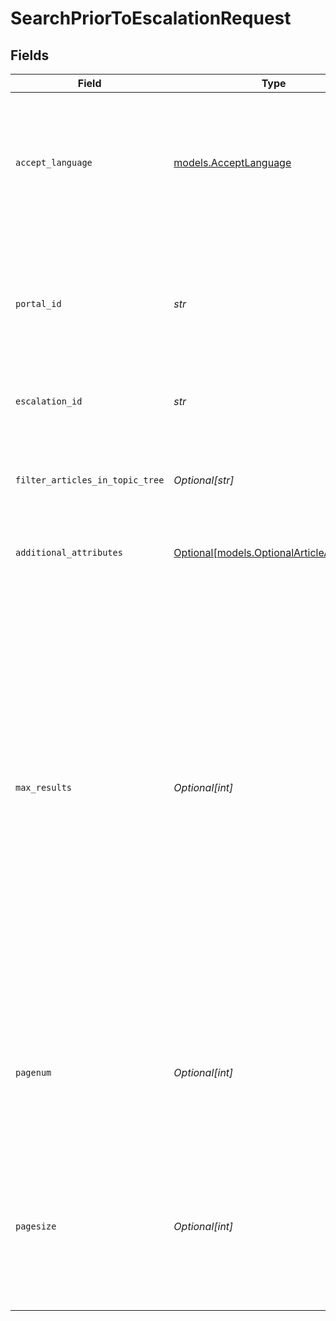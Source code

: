 # SearchPriorToEscalationRequest


## Fields

| Field                                                                                                                                                                                                                                                                                                                                                                                                    | Type                                                                                                                                                                                                                                                                                                                                                                                                     | Required                                                                                                                                                                                                                                                                                                                                                                                                 | Description                                                                                                                                                                                                                                                                                                                                                                                              | Example                                                                                                                                                                                                                                                                                                                                                                                                  |
| -------------------------------------------------------------------------------------------------------------------------------------------------------------------------------------------------------------------------------------------------------------------------------------------------------------------------------------------------------------------------------------------------------- | -------------------------------------------------------------------------------------------------------------------------------------------------------------------------------------------------------------------------------------------------------------------------------------------------------------------------------------------------------------------------------------------------------- | -------------------------------------------------------------------------------------------------------------------------------------------------------------------------------------------------------------------------------------------------------------------------------------------------------------------------------------------------------------------------------------------------------- | -------------------------------------------------------------------------------------------------------------------------------------------------------------------------------------------------------------------------------------------------------------------------------------------------------------------------------------------------------------------------------------------------------- | -------------------------------------------------------------------------------------------------------------------------------------------------------------------------------------------------------------------------------------------------------------------------------------------------------------------------------------------------------------------------------------------------------- |
| `accept_language`                                                                                                                                                                                                                                                                                                                                                                                        | [models.AcceptLanguage](../models/acceptlanguage.md)                                                                                                                                                                                                                                                                                                                                                     | :heavy_check_mark:                                                                                                                                                                                                                                                                                                                                                                                       | The Language locale accepted by the client (used for locale specific fields in resource representation and in error responses).                                                                                                                                                                                                                                                                          | en-US                                                                                                                                                                                                                                                                                                                                                                                                    |
| `portal_id`                                                                                                                                                                                                                                                                                                                                                                                              | *str*                                                                                                                                                                                                                                                                                                                                                                                                    | :heavy_check_mark:                                                                                                                                                                                                                                                                                                                                                                                       | The ID of the portal being accessed.<br><br>A portal ID is composed of a 2-4 letter prefix, followed by a dash and 4-15 digits.                                                                                                                                                                                                                                                                          | PROD-1002                                                                                                                                                                                                                                                                                                                                                                                                |
| `escalation_id`                                                                                                                                                                                                                                                                                                                                                                                          | *str*                                                                                                                                                                                                                                                                                                                                                                                                    | :heavy_check_mark:                                                                                                                                                                                                                                                                                                                                                                                       | The ID (uuid) of the customer escalation.<br/>                                                                                                                                                                                                                                                                                                                                                           |                                                                                                                                                                                                                                                                                                                                                                                                          |
| `filter_articles_in_topic_tree`                                                                                                                                                                                                                                                                                                                                                                          | *Optional[str]*                                                                                                                                                                                                                                                                                                                                                                                          | :heavy_minus_sign:                                                                                                                                                                                                                                                                                                                                                                                       | This parameter will restrict the search scope to the provided topic and it's sub topic.                                                                                                                                                                                                                                                                                                                  | PROD-1066                                                                                                                                                                                                                                                                                                                                                                                                |
| `additional_attributes`                                                                                                                                                                                                                                                                                                                                                                                  | [Optional[models.OptionalArticleAttributes]](../models/optionalarticleattributes.md)                                                                                                                                                                                                                                                                                                                     | :heavy_minus_sign:                                                                                                                                                                                                                                                                                                                                                                                       | The fields of the article to be returned.                                                                                                                                                                                                                                                                                                                                                                | articleMacro                                                                                                                                                                                                                                                                                                                                                                                             |
| `max_results`                                                                                                                                                                                                                                                                                                                                                                                            | *Optional[int]*                                                                                                                                                                                                                                                                                                                                                                                          | :heavy_minus_sign:                                                                                                                                                                                                                                                                                                                                                                                       | The "maxResults" parameter specifies the number of articles that should be included in the response.<br/><br/>It is only required when the escalation type is chat escalation.If not specified then default value 5 will be considered for chat escalation.<br/><br/>If the escalation type is email, the maximum results value specified in the portal settings for email escalation will be taken into consideration.<br/> | 5                                                                                                                                                                                                                                                                                                                                                                                                        |
| `pagenum`                                                                                                                                                                                                                                                                                                                                                                                                | *Optional[int]*                                                                                                                                                                                                                                                                                                                                                                                          | :heavy_minus_sign:                                                                                                                                                                                                                                                                                                                                                                                       | Pagination parameter that specifies the page number of results to be returned. Used in conjunction with $pagesize.                                                                                                                                                                                                                                                                                       |                                                                                                                                                                                                                                                                                                                                                                                                          |
| `pagesize`                                                                                                                                                                                                                                                                                                                                                                                               | *Optional[int]*                                                                                                                                                                                                                                                                                                                                                                                          | :heavy_minus_sign:                                                                                                                                                                                                                                                                                                                                                                                       | Pagination parameter that specifies the number of results per page. Used in conjunction with $pagenum.<br>Valid range of 5-75<br>_Default value_: 25                                                                                                                                                                                                                                                     |                                                                                                                                                                                                                                                                                                                                                                                                          |